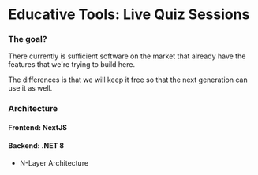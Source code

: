 # Educative Tools: Live Quiz Sessions
### The goal?
There currently is sufficient software on the market that already have the features that we're trying to build here.

The differences is that we will keep it free so that the next generation can use it as well.

### Architecture
#### Frontend: NextJS
#### Backend: .NET 8
- N-Layer Architecture
